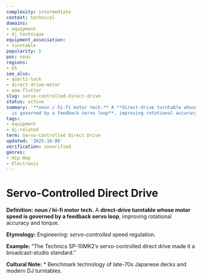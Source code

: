 ```yaml
---
complexity: intermediate
context: technical
domains:
- equipment
- dj_technique
equipment_association:
- turntable
popularity: 5
pos: noun
regions:
- US
see_also:
- quartz-lock
- direct-drive-motor
- wow-flutter
slug: servo-controlled-direct-drive
status: active
summary: '**noun / hi-fi motor tech.** A **direct-drive turntable whose motor speed
  is governed by a feedback servo loop**, improving rotational accuracy and torque.'
tags:
- equipment
- dj-related
term: Servo-Controlled Direct Drive
updated: '2025-10-06'
verification: unverified
genres:
- Hip Hop
- Electronic
---
```


# Servo-Controlled Direct Drive

**Definition:** **noun / hi-fi motor tech.** A **direct-drive turntable whose motor speed is governed by a feedback servo loop**, improving rotational accuracy and torque.

**Etymology:** Engineering: *servo-controlled* speed regulation.

**Example:** “The Technics SP-10MK2’s servo-controlled direct drive made it a broadcast-studio standard.”

**Cultural Note:** * Benchmark technology of late-70s Japanese decks and modern DJ turntables.

